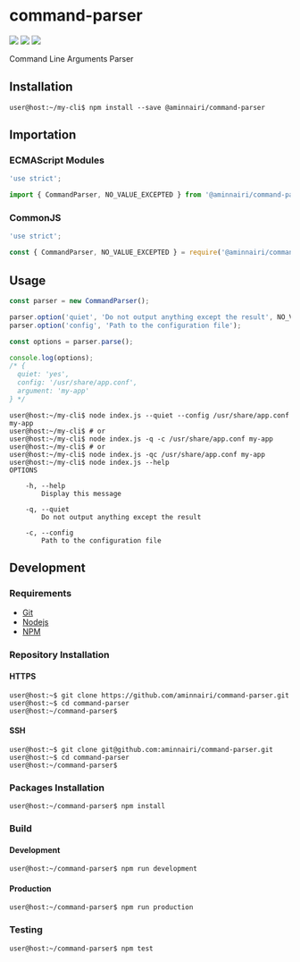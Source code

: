 # command-parser

![](https://img.shields.io/github/issues/aminnairi/command-parser.svg?style=plastic) ![](https://img.shields.io/github/license/aminnairi/command-parser.svg?style=plastic) ![](https://img.shields.io/npm/dt/@aminnairi/command-parser.svg?logo=npm&style=plastic)

Command Line Arguments Parser

## Installation

```console
user@host:~/my-cli$ npm install --save @aminnairi/command-parser
```

## Importation

### ECMAScript Modules

```javascript
'use strict';

import { CommandParser, NO_VALUE_EXCEPTED } from '@aminnairi/command-parser';
```

### CommonJS

```javascript
'use strict';

const { CommandParser, NO_VALUE_EXCEPTED } = require('@aminnairi/command-parser');
```

## Usage

```javascript
const parser = new CommandParser();

parser.option('quiet', 'Do not output anything except the result', NO_VALUE_EXPECTED);
parser.option('config', 'Path to the configuration file');

const options = parser.parse();

console.log(options);
/* {
  quiet: 'yes',
  config: '/usr/share/app.conf',
  argument: 'my-app'
} */
```

```console
user@host:~/my-cli$ node index.js --quiet --config /usr/share/app.conf my-app
user@host:~/my-cli$ # or
user@host:~/my-cli$ node index.js -q -c /usr/share/app.conf my-app
user@host:~/my-cli$ # or
user@host:~/my-cli$ node index.js -qc /usr/share/app.conf my-app
user@host:~/my-cli$ node index.js --help
OPTIONS

    -h, --help
        Display this message

    -q, --quiet
        Do not output anything except the result

    -c, --config
        Path to the configuration file
```

## Development

### Requirements

- [Git](https://git-scm.com/)
- [Nodejs](https://nodejs.org/en/)
- [NPM](https://www.npmjs.com/)

### Repository Installation

#### HTTPS

```console
user@host:~$ git clone https://github.com/aminnairi/command-parser.git
user@host:~$ cd command-parser
user@host:~/command-parser$ 
```

#### SSH

```console
user@host:~$ git clone git@github.com:aminnairi/command-parser.git
user@host:~$ cd command-parser
user@host:~/command-parser$ 
```

### Packages Installation

```console
user@host:~/command-parser$ npm install
```

### Build

#### Development

```console
user@host:~/command-parser$ npm run development
```

#### Production

```console
user@host:~/command-parser$ npm run production
```

### Testing

```console
user@host:~/command-parser$ npm test
```